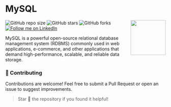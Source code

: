 # MySQL

<img src="https://i.ibb.co.com/37qnDCB/database-management.png" align="right" width="110" height="110" />

![GitHub repo size](https://img.shields.io/github/repo-size/rockyhaque/MySQL)
![GitHub stars](https://img.shields.io/github/stars/rockyhaque/MySQL?style=social)
![GitHub forks](https://img.shields.io/github/forks/rockyhaque/rockyhaque?style=social)
[![Follow me on LinkedIn](https://img.shields.io/badge/-LinkedIn-blue?style=flat-square&logo=linkedin&logoColor=white&link=https://www.linkedin.com/in/your-linkedin-handle/)](https://www.linkedin.com/in/your-linkedin-handle/)

MySQL is a powerful open-source relational database management system (RDBMS) commonly used in web applications, e-commerce, and other applications that demand high-performance, scalable, and reliable data storage.

### 🤝 Contributing

Contributions are welcome! Feel free to submit a Pull Request or open an issue to suggest improvements.

> Star 🌟 the repository if you found it helpful!